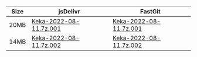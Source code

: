 |    Size   |     jsDelivr  | FastGit |
|  ---  |  ---  |  ---  |
| 20MB | [Keka-2022-08-11.7z.001](https://cdn.jsdelivr.net/gh/mainians/Keka@main/Keka-2022-08-11.7z.001) | [Keka-2022-08-11.7z.001](https://raw.fastgit.org/mainians/Keka/main/Keka-2022-08-11.7z.001) |
| 14MB | [Keka-2022-08-11.7z.002](https://cdn.jsdelivr.net/gh/mainians/Keka@main/Keka-2022-08-11.7z.002) | [Keka-2022-08-11.7z.002](https://raw.fastgit.org/mainians/Keka/main/Keka-2022-08-11.7z.002) |
